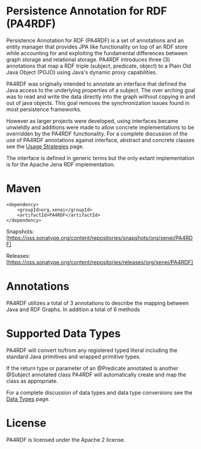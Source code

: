 Persistence Annotation for RDF (PA4RDF)
=====

Persistence Annotation for RDF (PA4RDF) is a set of annotations and an entity manager that provides JPA like functionality on top of an RDF store while accounting for and exploiting the fundamental differences between graph storage and relational storage.  PA4RDF introduces three (3) annotations that map a RDF triple (subject, predicate, object) to a Plain Old Java Object (POJO) using Java's dynamic proxy capabilities.

PA4RDF was originally intended to annotate an interface that defined the Java access to the underlying 
properties of a subject.  The over arching goal was to read and write the data directly into the graph 
without copying in and out of java objects.  This goal removes the synchronization issues found in most
persistence frameworks.

However as larger projects were developed, using interfaces became unwieldly and additions were made 
to allow concrete implementations to be overridden by the PA4RDF functionality.  For a complete
discussion of the use of PA4RDF annotations against interface, abstract and concrete classes see
the [Usage Strategies](./usageStrategies.html) page.

The interface is defined in generic terms but the only extant implementation is for the Apache Jena RDF implementation.

Maven
===

    <dependency>
        <groupId>org.xenei</groupId>
        <artifactId>PA4RDF</artifactId>
	</dependency>

Snapshots: [https://oss.sonatype.org/content/repositories/snapshots/org/xenei/PA4RDF]

Releases: [https://oss.sonatype.org/content/repositories/releases/org/xenei/PA4RDF]

Annotations
===

PA4RDF utilizes a total of 3 annotations to describe the mapping between Java and RDF Graphs.  In addition a total of 6 methods 

Supported Data Types
===

PA4RDF will convert to/from any registered typed literal including the standard Java primitives and wrapped primitive types.

If the return type or parameter of an @Predicate annotated is another @Subject annotated class PA4RDF will automatically create and map the class as appropriate.

For a complete discussion of data types and data type conversions see the [Data Types](./dataTypes.html) page.


License
===

PA4RDF is licensed under the Apache 2 license.
